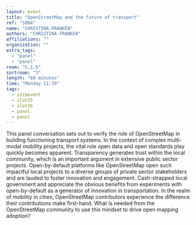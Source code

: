 ```yaml
---
layout: event
title: "OpenStreetMap and the future of transport"
ref: "S004"
name: "CHRISTINA FRANKEN"
authors: "CHRISTINA FRANKEN"
affiliations: ""
organization: ""
extra_tags:
  - "panel"
  - "panel"
room: "S.1.5"
sortroom: "3"
length: "60 minutes"
time: "Monday 11:30"
tags:
  - sotmevent
  - slot35
  - slot36
  - panel
  - panel
---
```

This panel conversation sets out to verify the role of OpenStreetMap in building functioning transport systems. 
In the context of complex multi-modal mobility projects, the vital role open data and open standards play quickly becomes apparent. Transparency generates trust within the local community, which is an important argument in extensive public sector projects. Open-by-default platforms like OpenStreetMap open such impactful local projects to a diverse groups of private sector stakeholders and are lauded to foster innovation and engagement. 
Cash-strapped local government and appreciate the obvious benefits from experiments with open-by-default as a generator of innovation in transportation. In the realm of mobility in cities, OpenStreetMap contributors experience the difference their contributions make first-hand. What is needed from the OpenStreetMap community to use this mindset to drive open mapping adoption?